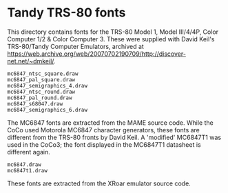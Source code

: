 Tandy TRS-80 fonts
==================

This directory contains fonts for the TRS-80 Model 1, Model III/4/4P, Color Computer 1/2 & Color Computer 3.
These were supplied with David Keil's TRS-80/Tandy Computer Emulators, archived at https://web.archive.org/web/20070702190709/http://discover-net.net/~dmkeil/.

    mc6847_ntsc_square.draw
    mc6847_pal_square.draw
    mc6847_semigraphics_4.draw
    mc6847_ntsc_round.draw
    mc6847_pal_round.draw
    mc6847_s68047.draw
    mc6847_semigraphics_6.draw  

The MC6847 fonts are extracted from the MAME source code. While the CoCo used Motorola MC6847 character generators, these fonts are different from the TRS-80 
fronts by David Keil. A 'modified' MC6847T1 was used in the CoCo3; the font displayed in the MC6847T1 datasheet is different again.

    mc6847.draw
    mc6847t1.draw

These fonts are extracted from the XRoar emulator source code.

